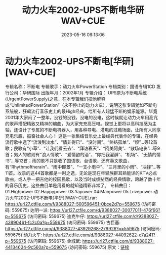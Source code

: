 ﻿---
title: 动力火车2002-UPS不断电华研WAV+CUE
date: 2023-05-16 06:13:06
categories: WAV车载音乐、镜像
tags: 华语中文
---
# 动力火车2002-UPS不断电[华研][WAV+CUE]

专辑名称：不断电
专辑歌手：动力火车PowerStation
专辑类别：国语专辑1CD
发行公司：华研国际
出版年月：2002年1月
专辑介绍：
UPS原为不断电系统(UrgentPowerSupply)之意，在本专辑我们把他解释成“UnlimitedPowerStation”（永不停止的动力火车），说明这张专辑犹如不断电系统般，狂飙流行音乐史上的最High经典，给所有人超猛不断的娱乐能源。毕竟2001年大家闷了一整年，没钱的没钱，没电的没电，这时候就让动力火车用高亢的歌声搭配精致又精神的编曲，为大家充充高压电。视觉上更将以高科技感为主轴，还设计了专属的不断电机器人，用各种导电、灌电的过瘾场面，让所有人同享充电乐趣，振奋社会人心！
这是一张集结音乐史上最经典代表作的专辑，在经典流行歌中选了“流浪到淡水”、“情非得已”、“没时间”、“终结孤单”、“烦”…等12首歌；民歌有“小草”、“让我们看云去”、“拜访春天”、“阿美阿美”、“散场电影”…等9首；男人的歌则有“浪人情歌”、“爱情酿的酒”、“你把我灌醉”、“机场”、“无情的情书”…等12首；雨的歌不只是收了国语歌、台语歌，还有英文歌曲，有“Rhythmoftherain”、“雨中即景”、“一支小雨伞”、“三月里的小雨”、“决择”…等11首。收录的这44首歌都是一时之选，无论是现在年轻族群耳熟能详的KTV必点歌曲，或人手一把吉他的校园民歌，以及当时成绩斐然的经典情歌，跨越了数十年的音乐历史，这些曲目单是用看的就知道精彩非常了。
专辑曲目：
01.Highpower
02.Happypower
03.Yapower
04.Manpower
05.Lovepower
动力火车2002-UPS不断电[华研][WAV+CUE].rar: https://url27.ctfile.com/f/9388027-500596451-0bce2d?p=559675
(访问密码: 559675)
达明一派: https://url27.ctfile.com/d/9388027-30077011-476f96?p=559675
(访问密码: 559675)
迪克牛仔: https://url27.ctfile.com/d/9388027-43890461-fc2c0a?p=559675
(访问密码: 559675)
古巨基: https://url27.ctfile.com/d/9388027-43929268-279928?p=559675
(访问密码: 559675)
动力火车: https://url27.ctfile.com/d/9388027-44092622-e7a241?p=559675
(访问密码: 559675)
金城武: https://url27.ctfile.com/d/9388027-44134634-9c560a?p=559675
(访问密码: 559675)
原文：[链接](https://blog.sina.com.cn/s/blog_1647c7e76010311w4.html)